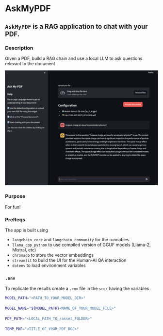 # AskMyPDF

## `AskMyPDF` is a RAG application to chat with your PDF.

### Description

Given a PDF, build a RAG chain and use a local LLM to ask questions relevant to the document

<p align="center">
<img src="asset/img/example_ampdf.png" alt="example_askMyPdf" width="600"/>
</p>


### Purpose

For fun!


### PreReqs

The app is built using
- `langchain_core` and `langchain_community` for the runnables
- `llama_cpp_python` to use compiled version of GGUF models (Llama-2, Mistral, etc)
- `chromadb` to store the vector embeddings
- `streamlit` to build the UI for the Human-AI QA interaction
- `dotenv` to load environment variables


### `.env`

To replicate the results create a `.env` file in the `src/` having the variables
```bash
MODEL_PATH="<PATH_TO_YOUR_MODEL_DIR>"

MODEL_NAME="${MODEL_PATH}<NAME_OF_YOUR_MODEL_FILE>"

PDF_PATH="<LOCAL_PATH_TO_/asset_FOLDER>"

TEMP_PDF="<TITLE_OF_YOUR_PDF_DOC>"
```
